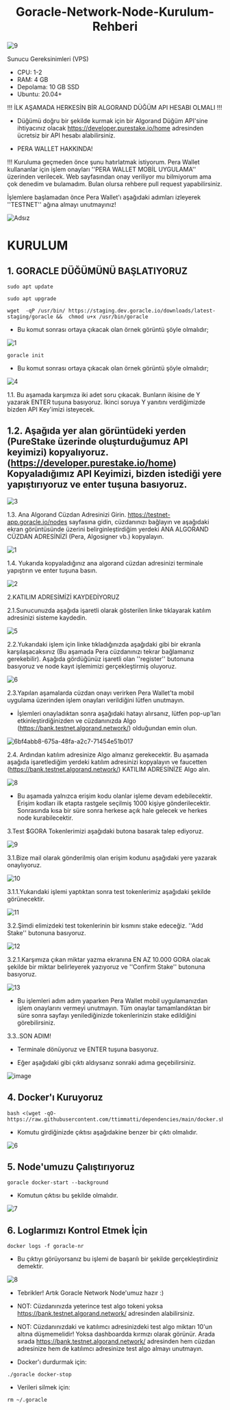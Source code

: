 <h1 align="center"> Goracle-Network-Node-Kurulum-Rehberi </h1>

![9](https://user-images.githubusercontent.com/98269269/224926668-6981427e-56d4-4d2a-9df6-e8ff8e134246.png)

Sunucu Gereksinimleri (VPS)
- CPU: 1-2
- RAM: 4 GB
- Depolama: 10 GB SSD
- Ubuntu: 20.04+

!!! İLK AŞAMADA HERKESİN BİR ALGORAND DÜĞÜM API HESABI OLMALI !!!

- Düğümü doğru bir şekilde kurmak için bir Algorand Düğüm API'sine ihtiyacınız olacak
https://developer.purestake.io/home adresinden ücretsiz bir API hesabı alabilirsiniz.

- PERA WALLET HAKKINDA!

!!! Kuruluma geçmeden önce şunu hatırlatmak istiyorum. Pera Wallet kullananlar için işlem onayları ''PERA WALLET MOBİL UYGULAMA'' üzerinden verilecek. Web sayfasından onay veriliyor mu bilmiyorum ama çok denedim ve bulamadım. Bulan olursa rehbere pull request yapabilirsiniz.

İşlemlere başlamadan önce Pera Wallet'ı aşağıdaki adımları izleyerek ''TESTNET'' ağına almayı unutmayınız!

![Adsız](https://user-images.githubusercontent.com/98269269/225688767-12f10e7b-9d1c-4083-95d0-b34ae9c59088.png)


# KURULUM

## 1. GORACLE DÜĞÜMÜNÜ BAŞLATIYORUZ
```
sudo apt update 
```
```
sudo apt upgrade
```

```
wget  -qP /usr/bin/ https://staging.dev.goracle.io/downloads/latest-staging/goracle &&  chmod u+x /usr/bin/goracle
```
- Bu komut sonrası ortaya çıkacak olan örnek görüntü şöyle olmalıdır;

![1](https://user-images.githubusercontent.com/98269269/224921641-b031d523-6e00-45af-8301-b596f796be54.png)

```
goracle init
```

- Bu komut sonrası ortaya çıkacak olan örnek görüntü şöyle olmalıdır;

![4](https://user-images.githubusercontent.com/98269269/226686230-fd82373f-fdc5-48aa-aca5-5438fa83850a.png)

1.1. Bu aşamada karşımıza iki adet soru çıkacak. Bunların ikisine de Y yazarak ENTER tuşuna basıyoruz. İkinci soruya Y yanıtını verdiğimizde bizden API Key'imizi isteyecek. 

## 1.2. Aşağıda yer alan görüntüdeki yerden (PureStake üzerinde oluşturduğumuz API keyimizi) kopyalıyoruz. (https://developer.purestake.io/home) Kopyaladığımız API Keyimizi, bizden istediği yere yapıştırıyoruz ve enter tuşuna basıyoruz.

![3](https://user-images.githubusercontent.com/98269269/224922901-2de5deea-549d-48d2-bbbc-ea4400952a64.png)

1.3. Ana Algorand Cüzdan Adresinizi Girin. https://testnet-app.goracle.io/nodes sayfasına gidin, cüzdanınızı bağlayın ve aşağıdaki ekran görüntüsünde üzerini belirginleştirdiğim yerdeki ANA ALGORAND CÜZDAN ADRESİNİZİ (Pera, Algosigner vb.) kopyalayın.

![1](https://user-images.githubusercontent.com/98269269/226684510-92b834ba-d963-4ddd-b22a-22aa12e62ddc.png)

1.4. Yukarıda kopyaladığınız ana algorand  cüzdan adresinizi terminale yapıştırın ve enter tuşuna basın.

![2](https://user-images.githubusercontent.com/98269269/226685577-9fe76cf5-b95b-4424-ac25-cceabcf0115c.png)


2.KATILIM ADRESİMİZİ KAYDEDİYORUZ

2.1.Sunucunuzda aşağıda işaretli olarak gösterilen linke tıklayarak katılım adresinizi sisteme kaydedin.

![5](https://user-images.githubusercontent.com/98269269/226687000-00f404c7-51a8-4da6-9723-7308301a2f1f.png)

2.2.Yukarıdaki işlem için linke tıkladığınızda aşağıdaki gibi bir ekranla karşılaşacaksınız (Bu aşamada Pera cüzdanınızı tekrar bağlamanız gerekebilir). Aşağıda gördüğünüz işaretli olan ''register'' butonuna basıyoruz ve node kayıt işlemimizi gerçekleştirmiş oluyoruz.

![6](https://user-images.githubusercontent.com/98269269/226687441-cc0a7907-d358-46dc-9a9f-6155dd553ae6.png)

2.3.Yapılan aşamalarda cüzdan onayı verirken Pera Wallet'ta mobil uygulama üzerinden işlem onayları verildiğini lütfen unutmayın.

- İşlemleri onayladıktan sonra aşağıdaki hatayı alırsanız, lütfen pop-up'ları etkinleştirdiğinizden ve cüzdanınızda Algo (https://bank.testnet.algorand.network/) olduğundan emin olun.

![6bf4abb8-675a-48fa-a2c7-71454e51b017](https://user-images.githubusercontent.com/98269269/226689706-22ed3a67-8cd6-4d7e-8726-f8e54ea46b02.png)

2.4. Ardından katılım adresinize Algo almanız gerekecektir. Bu aşamada aşağıda işaretlediğim yerdeki katılım adresinizi kopyalayın ve faucetten (https://bank.testnet.algorand.network/) KATILIM ADRESİNİZE Algo alın.

![8](https://user-images.githubusercontent.com/98269269/226690642-d815273f-53fa-4395-91de-24e4b87b21a5.png)

- Bu aşamada yalnızca erişim kodu olanlar işleme devam edebilecektir. Erişim kodları ilk etapta rastgele seçilmiş 1000 kişiye gönderilecektir. Sonrasında kısa bir süre sonra herkese açık hale gelecek ve herkes node kurabilecektir.

3.Test $GORA Tokenlerimizi aşağıdaki butona basarak talep ediyoruz.

![9](https://user-images.githubusercontent.com/98269269/226693585-5112bc0f-890a-4db1-a3ab-c1908303945b.png)

3.1.Bize mail olarak gönderilmiş olan erişim kodunu aşağıdaki yere yazarak onaylıyoruz.

![10](https://user-images.githubusercontent.com/98269269/226693795-1f921bdf-7c81-4bd6-9118-36699a8af608.png)

3.1.1.Yukarıdaki işlemi yaptıktan sonra test tokenlerimiz aşağıdaki şekilde görünecektir.

![11](https://user-images.githubusercontent.com/98269269/226693963-8499a879-acef-4b05-8bb5-65297b0d521c.png)

3.2.Şimdi elimizdeki test tokenlerinin bir kısmını stake edeceğiz. ''Add Stake'' butonuna basıyoruz.

![12](https://user-images.githubusercontent.com/98269269/226694166-76f591bf-c4bf-4534-b125-134dfb1cff42.png)

3.2.1.Karşımıza çıkan miktar yazma ekranına EN AZ 10.000 GORA olacak şekilde bir miktar belirleyerek yazıyoruz ve ''Confirm Stake'' butonuna basıyoruz.

![13](https://user-images.githubusercontent.com/98269269/226694458-5b79af44-300a-480a-8e67-5b45be151bd3.png)

- Bu işlemleri adım adım yaparken Pera Wallet mobil uygulamanızdan işlem onaylarını vermeyi unutmayın. Tüm onaylar tamamlandıktan bir süre sonra sayfayı yenilediğinizde tokenlerinizin stake edildiğini görebilirsiniz.

3.3..SON ADIM!

- Terminale dönüyoruz ve ENTER tuşuna basıyoruz.

- Eğer aşağıdaki gibi çıktı aldıysanız sonraki adıma geçebilirsiniz.

![image](https://user-images.githubusercontent.com/76253089/225603716-7a66a8ce-5928-4236-96ba-e05724e9c4cd.png)

## 4. Docker'ı Kuruyoruz

```
bash <(wget -qO- https://raw.githubusercontent.com/ttimmatti/dependencies/main/docker.sh)
```

- Komutu girdiğinizde çıktısı aşağıdakine benzer bir çıktı olmalıdır.

![6](https://user-images.githubusercontent.com/98269269/224924900-8d013feb-2bae-4565-84bb-a1f4ca2faaab.png)

## 5. Node'umuzu Çalıştırıyoruz

```
goracle docker-start --background
```
- Komutun çıktısı bu şekilde olmalıdır.

![7](https://user-images.githubusercontent.com/98269269/224925319-e099360c-a770-4e88-991c-7d173bfb47c8.png)

## 6. Loglarımızı Kontrol Etmek İçin

```
docker logs -f goracle-nr
```
- Bu çıktıyı görüyorsanız bu işlemi de başarılı bir şekilde gerçekleştirdiniz demektir.

![8](https://user-images.githubusercontent.com/98269269/224925594-b243555f-1641-4ccd-9605-db95591e5447.png)

- Tebrikler! Artık Goracle Network Node'umuz hazır :)

- NOT: Cüzdanınızda yeterince test algo tokeni yoksa https://bank.testnet.algorand.network/ adresinden alabilirsiniz. 

- NOT: Cüzdanınızdaki ve katılımcı adresinizdeki test algo miktarı 10'un altına düşmemelidir! Yoksa dashboardda kırmızı olarak görünür. Arada sırada https://bank.testnet.algorand.network/ adresinden hem cüzdan adresinize hem de katılımcı adresinize test algo almayı unutmayın.

- Docker'ı durdurmak için:

```
./goracle docker-stop
```

- Verileri silmek için:

```
rm ~/.goracle
```

